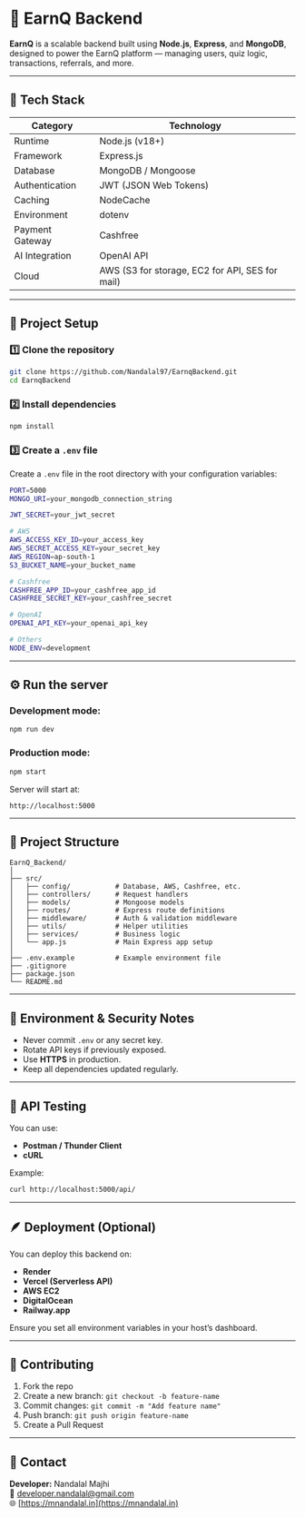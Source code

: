 
# 🧠 EarnQ Backend

**EarnQ** is a scalable backend built using **Node.js**, **Express**, and **MongoDB**, designed to power the EarnQ platform — managing users, quiz logic, transactions, referrals, and more.

---

## 🚀 Tech Stack

| Category | Technology |
|-----------|-------------|
| Runtime | Node.js (v18+) |
| Framework | Express.js |
| Database | MongoDB / Mongoose |
| Authentication | JWT (JSON Web Tokens) |
| Caching | NodeCache |
| Environment | dotenv |
| Payment Gateway | Cashfree |
| AI Integration | OpenAI API |
| Cloud | AWS (S3 for storage, EC2 for API, SES for mail) |

---

## 🧩 Project Setup

### 1️⃣ Clone the repository
```bash
git clone https://github.com/Nandalal97/EarnqBackend.git
cd EarnqBackend
```

### 2️⃣ Install dependencies
```bash
npm install
```

### 3️⃣ Create a `.env` file
Create a `.env` file in the root directory with your configuration variables:

```bash
PORT=5000
MONGO_URI=your_mongodb_connection_string

JWT_SECRET=your_jwt_secret

# AWS
AWS_ACCESS_KEY_ID=your_access_key
AWS_SECRET_ACCESS_KEY=your_secret_key
AWS_REGION=ap-south-1
S3_BUCKET_NAME=your_bucket_name

# Cashfree
CASHFREE_APP_ID=your_cashfree_app_id
CASHFREE_SECRET_KEY=your_cashfree_secret

# OpenAI
OPENAI_API_KEY=your_openai_api_key

# Others
NODE_ENV=development
```

---

## ⚙️ Run the server

### Development mode:
```bash
npm run dev
```

### Production mode:
```bash
npm start
```

Server will start at:
```
http://localhost:5000
```

---

## 📁 Project Structure

```
EarnQ_Backend/
│
├── src/
│   ├── config/           # Database, AWS, Cashfree, etc.
│   ├── controllers/      # Request handlers
│   ├── models/           # Mongoose models
│   ├── routes/           # Express route definitions
│   ├── middleware/       # Auth & validation middleware
│   ├── utils/            # Helper utilities
│   ├── services/         # Business logic
│   └── app.js            # Main Express app setup
│
├── .env.example          # Example environment file
├── .gitignore
├── package.json
└── README.md
```

---

## 🔐 Environment & Security Notes

- Never commit `.env` or any secret key.
- Rotate API keys if previously exposed.
- Use **HTTPS** in production.
- Keep all dependencies updated regularly.

---

## 🧪 API Testing

You can use:
- **Postman / Thunder Client**
- **cURL**

Example:
```bash
curl http://localhost:5000/api/
```

---

## 🪶 Deployment (Optional)

You can deploy this backend on:

- **Render**
- **Vercel (Serverless API)**
- **AWS EC2**
- **DigitalOcean**
- **Railway.app**

Ensure you set all environment variables in your host’s dashboard.

---

## 🤝 Contributing

1. Fork the repo  
2. Create a new branch: `git checkout -b feature-name`  
3. Commit changes: `git commit -m "Add feature name"`  
4. Push branch: `git push origin feature-name`  
5. Create a Pull Request  

---

## 📧 Contact

**Developer:** Nandalal Majhi  
📩 [developer.nandalal@gmail.com](mailto:developer.nandalal@gmail.com)  
🌐 [https://mnandalal.in](https://mnandalal.in)

